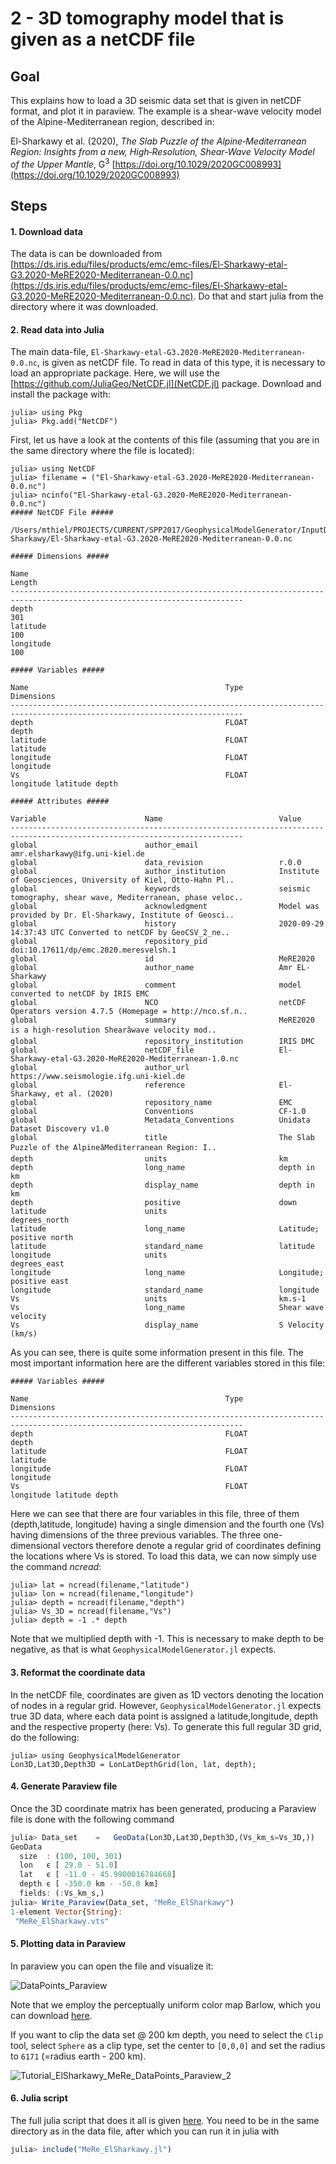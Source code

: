 # 2 - 3D tomography model that is given as a netCDF file

## Goal
This explains how to load a 3D seismic data set that is given in netCDF format, and plot it in paraview. The example is a shear-wave velocity model of the Alpine-Mediterranean region, described in:

El-Sharkawy et al. (2020), *The Slab Puzzle of the Alpine‐Mediterranean Region: Insights from a new, High‐Resolution, Shear‐Wave Velocity Model of the Upper Mantle*, G$^3$ [https://doi.org/10.1029/2020GC008993](https://doi.org/10.1029/2020GC008993)


## Steps
#### 1. Download data
The data is can be downloaded from [https://ds.iris.edu/files/products/emc/emc-files/El-Sharkawy-etal-G3.2020-MeRE2020-Mediterranean-0.0.nc](https://ds.iris.edu/files/products/emc/emc-files/El-Sharkawy-etal-G3.2020-MeRE2020-Mediterranean-0.0.nc). Do that and start julia from the directory where it was downloaded.

#### 2. Read data into Julia
The main data-file, `El-Sharkawy-etal-G3.2020-MeRE2020-Mediterranean-0.0.nc`, is given as netCDF file. To read in data of this type, it is necessary to load an appropriate package. Here, we will use the [https://github.com/JuliaGeo/NetCDF.jl](NetCDF.jl) package. Download and install the package with:
 ```julia-repl
julia> using Pkg
julia> Pkg.add("NetCDF")
```
First, let us have a look at the contents of this file (assuming that you are in the same directory where the file is located):
 ```julia-repl
julia> using NetCDF
julia> filename = ("El-Sharkawy-etal-G3.2020-MeRE2020-Mediterranean-0.0.nc")
julia> ncinfo("El-Sharkawy-etal-G3.2020-MeRE2020-Mediterranean-0.0.nc")
##### NetCDF File #####

/Users/mthiel/PROJECTS/CURRENT/SPP2017/GeophysicalModelGenerator/InputData/El-Sharkawy/El-Sharkawy-etal-G3.2020-MeRE2020-Mediterranean-0.0.nc

##### Dimensions #####

Name                                                                            Length
--------------------------------------------------------------------------------------------------------------------------
depth                                                                           301
latitude                                                                        100
longitude                                                                       100

##### Variables #####

Name                                            Type                    Dimensions
--------------------------------------------------------------------------------------------------------------------------
depth                                           FLOAT                   depth
latitude                                        FLOAT                   latitude
longitude                                       FLOAT                   longitude
Vs                                              FLOAT                   longitude latitude depth

##### Attributes #####

Variable                      Name                          Value
--------------------------------------------------------------------------------------------------------------------------
global                        author_email                  amr.elsharkawy@ifg.uni-kiel.de
global                        data_revision                 r.0.0
global                        author_institution            Institute of Geosciences, University of Kiel, Otto-Hahn Pl..
global                        keywords                      seismic tomography, shear wave, Mediterranean, phase veloc..
global                        acknowledgment                Model was provided by Dr. El-Sharkawy, Institute of Geosci..
global                        history                       2020-09-29 14:37:43 UTC Converted to netCDF by GeoCSV_2_ne..
global                        repository_pid                doi:10.17611/dp/emc.2020.meresvelsh.1
global                        id                            MeRE2020
global                        author_name                   Amr EL-Sharkawy
global                        comment                       model converted to netCDF by IRIS EMC
global                        NCO                           netCDF Operators version 4.7.5 (Homepage = http://nco.sf.n..
global                        summary                       MeRE2020 is a high-resolution Shearâwave velocity mod..
global                        repository_institution        IRIS DMC
global                        netCDF_file                   El-Sharkawy-etal-G3.2020-MeRE2020-Mediterranean-1.0.nc
global                        author_url                    https://www.seismologie.ifg.uni-kiel.de
global                        reference                     El-Sharkawy, et al. (2020)
global                        repository_name               EMC
global                        Conventions                   CF-1.0
global                        Metadata_Conventions          Unidata Dataset Discovery v1.0
global                        title                         The Slab Puzzle of the AlpineâMediterranean Region: I..
depth                         units                         km
depth                         long_name                     depth in km
depth                         display_name                  depth in km
depth                         positive                      down
latitude                      units                         degrees_north
latitude                      long_name                     Latitude; positive north
latitude                      standard_name                 latitude
longitude                     units                         degrees_east
longitude                     long_name                     Longitude; positive east
longitude                     standard_name                 longitude
Vs                            units                         km.s-1
Vs                            long_name                     Shear wave velocity
Vs                            display_name                  S Velocity (km/s)
```
As you can see, there is quite some information present in this file. The most important information here are the different variables stored in this file:

```julia-repl
##### Variables #####

Name                                            Type                    Dimensions
--------------------------------------------------------------------------------------------------------------------------
depth                                           FLOAT                   depth
latitude                                        FLOAT                   latitude
longitude                                       FLOAT                   longitude
Vs                                              FLOAT                   longitude latitude depth
```
Here we can see that there are four variables in this file, three of them (depth,latitude, longitude) having a single dimension and the fourth one (Vs) having dimensions of the three previous variables. The three one-dimensional vectors therefore denote a regular grid of coordinates defining the locations where Vs is stored.
To load this data, we can now simply use the command *ncread*:
```julia-repl
julia> lat = ncread(filename,"latitude")
julia> lon = ncread(filename,"longitude")
julia> depth = ncread(filename,"depth")
julia> Vs_3D = ncread(filename,"Vs")
julia> depth = -1 .* depth
```
Note that we multiplied depth with -1. This is necessary to make depth to be negative, as that is what `GeophysicalModelGenerator.jl` expects.

#### 3. Reformat the coordinate data
In the netCDF file, coordinates are given as 1D vectors denoting the location of nodes in a regular grid. However, `GeophysicalModelGenerator.jl` expects true 3D data, where each data point is assigned a latitude,longitude, depth and the respective property (here: Vs). To generate this full regular 3D grid, do the following:
```julia-repl
julia> using GeophysicalModelGenerator
Lon3D,Lat3D,Depth3D = LonLatDepthGrid(lon, lat, depth);
```
#### 4. Generate Paraview file
Once the 3D coordinate matrix has been generated, producing a Paraview file is done with the following command
```julia
julia> Data_set    =   GeoData(Lon3D,Lat3D,Depth3D,(Vs_km_s=Vs_3D,))
GeoData
  size  : (100, 100, 301)
  lon   ϵ [ 29.0 - 51.0]
  lat   ϵ [ -11.0 - 45.9900016784668]
  depth ϵ [ -350.0 km - -50.0 km]
  fields: (:Vs_km_s,)
julia> Write_Paraview(Data_set, "MeRe_ElSharkawy")
1-element Vector{String}:
 "MeRe_ElSharkawy.vts"
```

#### 5. Plotting data in Paraview
In paraview you can open the file and visualize it:

![DataPoints_Paraview](../assets/img/Tutorial_ElSharkawy_MeRe_DataPoints_Paraview_1.png)

Note that we employ the perceptually uniform color map Barlow, which you can download [here](https://www.fabiocrameri.ch/colourmaps/).

If you want to clip the data set @ 200 km depth, you need to select the `Clip` tool, select `Sphere` as a clip type, set the center to `[0,0,0]` and set the radius to `6171` (=radius earth - 200 km).

![Tutorial_ElSharkawy_MeRe_DataPoints_Paraview_2](../assets/img/Tutorial_ElSharkawy_MeRe_DataPoints_Paraview_2.png)

#### 6. Julia script

The full julia script that does it all is given [here](https://github.com/JuliaGeodynamics/GeophysicalModelGenerator.jl/blob/main/tutorial/MeRe_ElSharkawy.jl). You need to be in the same directory as in the data file, after which you can run it in julia with
```julia
julia> include("MeRe_ElSharkawy.jl")
```
